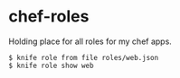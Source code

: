 # chef-roles

Holding place for all roles for my chef apps.


```
$ knife role from file roles/web.json
$ knife role show web
```
